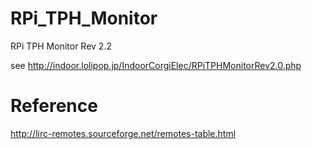 # RPi_TPH_Monitor
RPi TPH Monitor Rev 2.2

see http://indoor.lolipop.jp/IndoorCorgiElec/RPiTPHMonitorRev2.0.php

# Reference
http://lirc-remotes.sourceforge.net/remotes-table.html
